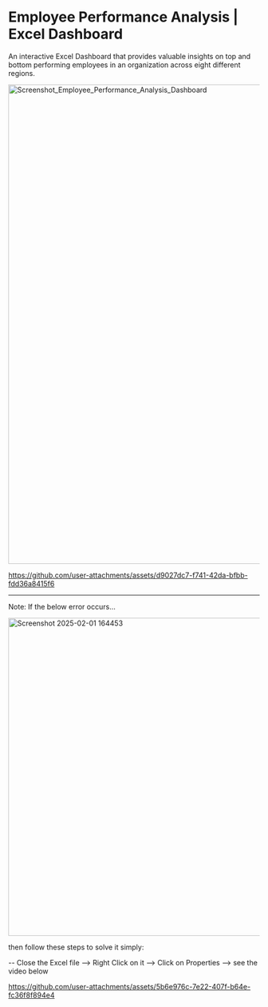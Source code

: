 # Employee Performance Analysis | Excel Dashboard
An interactive Excel Dashboard that provides valuable insights on top and bottom performing employees in an organization across eight different regions.

<img width="959" alt="Screenshot_Employee_Performance_Analysis_Dashboard" src="https://github.com/user-attachments/assets/21408a1a-cb1a-4357-af64-2b615d2ea744" />

https://github.com/user-attachments/assets/d9027dc7-f741-42da-bfbb-fdd36a8415f6

----------------------------------------------------------------------------------------------------------------------------

Note: If the below error occurs...

<img width="636" alt="Screenshot 2025-02-01 164453" src="https://github.com/user-attachments/assets/2d49caad-b0de-417b-ad65-a80169f63444" />

then follow these steps to solve it simply:

-- Close the Excel file --> Right Click on it --> Click on Properties --> see the video below

https://github.com/user-attachments/assets/5b6e976c-7e22-407f-b64e-fc36f8f894e4





